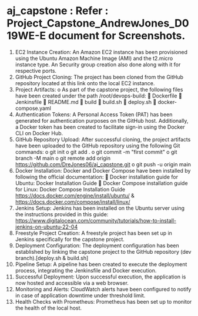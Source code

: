 # aj_capstone : Refer : Project_Capstone_AndrewJones_D019WE-E document for Screenshots.

1.	EC2 Instance Creation:
     An Amazon EC2 instance has been provisioned using the Ubuntu Amazon Machine Image (AMI) and the t2.micro instance type.
  	  An Security group creation also done along with it for respective ports.
3.	GitHub Project Cloning:
    The project has been cloned from the GitHub repository located at this link onto the local EC2 instance.
4.	Project Artifacts:
o	As part of the capstone project, the following files have been created under the path /root/devops-build:
	Dockerfile
	Jenkinsfile
	README.md
	build
	build.sh
	deploy.sh
	docker-compose.yaml
5.	Authentication Tokens:
   	A Personal Access Token (PAT) has been generated for authentication purposes on the GitHub host.
  	Additionally, a Docker token has been created to facilitate sign-in using the Docker CLI on Docker Hub.
6.	GitHub Repository Upload:
  	After successful cloning, the project artifacts have been uploaded to the GitHub repository using the following Git commands:
o	git init
o	git add .
o	git commit -m "first commit"
o	git branch -M main
o	git remote add origin https://github.com/DreJones06/aj_capstone.git
o	git push -u origin main
7.	Docker Installation:
    	Docker and Docker Compose have been installed by following the official documentation:
	Docker installation guide for Ubuntu: Docker Installation Guide
	Docker Compose installation guide for Linux: Docker Compose Installation Guide
       https://docs.docker.com/engine/install/ubuntu/ & https://docs.docker.com/compose/install/linux/
8.	Jenkins Setup:
    Jenkins has been installed on the Ubuntu server using the instructions provided in this guide: https://www.digitalocean.com/community/tutorials/how-to-install-jenkins-on-ubuntu-22-04 
9.	Freestyle Project Creation:
    A freestyle project has been set up in Jenkins specifically for the capstone project.
10.	Deployment Configuration:
    The deployment configuration has been established by linking the capstone project to the GitHub repository (dev branch).[deploy.sh & build.sh]
11.	Pipeline Setup:
    A pipeline has been created to execute the deployment process, integrating the Jenkinsfile and Docker execution.
12.	Successful Deployment:
    Upon successful execution, the application is now hosted and accessible via a web browser.
13.	Monitoring and Alerts:
    CloudWatch alerts have been configured to notify in case of application downtime under threshold limit.
14.	Health Checks with Prometheus:
    Prometheus has been set up to monitor the health of the local host.
